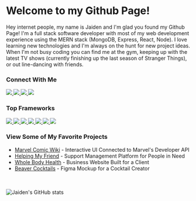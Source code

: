# Welcome to my Github Page!
Hey internet people, my name is Jaiden and I'm glad you found my Github Page! I'm a full stack software developer with most of my web development experience using the MERN stack (MongoDB, Express, React, Node). I love learning new technologies and I'm always on the hunt for new project ideas. When I'm not busy coding you can find me at the gym, keeping up with the latest TV shows (currently finishing up the last season of Stranger Things), or out line-dancing with friends.

### Connect With Me
<a href="mailto:jaidenhodson1013@gmail.com">
  <img src="https://img.shields.io/badge/Gmail-D14836?style=for-the-badge&logo=gmail&logoColor=white">
</a> 

<a href="https://www.linkedin.com/in/jaiden-hodson-4a4b70227/">
  <img src="https://img.shields.io/badge/LinkedIn-0077B5?style=for-the-badge&logo=linkedin&logoColor=white">
</a>

<a href="https://medium.com/@PvtGandalf">
  <img src="https://img.shields.io/badge/Medium-1d1d1d?style=for-the-badge&logo=medium&logoColor=white">
</a>

<a href="https://dev.to/pvtgandalf">
  <img src="https://img.shields.io/badge/Dev-0f171d?style=for-the-badge&logo=dev.to&logoColor=white">
</a>

### Top Frameworks
<a href="https://reactjs.org/">
  <img src="https://img.shields.io/badge/React-20232A?style=for-the-badge&logo=react&logoColor=61DAFB">
</a>

<a href="https://developer.mozilla.org/en-US/docs/Web/javascript">
  <img src="https://img.shields.io/badge/JavaScript-F7DF1E?style=for-the-badge&logo=javascript&logoColor=black">
</a>

<a href="https://developer.mozilla.org/en-US/docs/Web/HTML">
  <img src="https://img.shields.io/badge/HTML5-E34F26?style=for-the-badge&logo=html5&logoColor=white">
</a>

<a href="https://developer.mozilla.org/en-US/docs/Web/CSS">
  <img src="https://img.shields.io/badge/CSS3-1572B6?style=for-the-badge&logo=css3&logoColor=white">
</a>

<a href="https://www.mongodb.com/docs/">
  <img src="https://img.shields.io/badge/MongoDB-4baf4f?style=for-the-badge&logo=mongodb&logoColor=61DAFB">
</a>

<a href="http://expressjs.com/">
  <img src="https://img.shields.io/badge/Express-323230?style=for-the-badge&logo=express&logoColor=61DAFB">
</a>

<a href="https://nodejs.org/en/docs/">
  <img src="https://img.shields.io/badge/Node-43853D?style=for-the-badge&logo=node.js&logoColor=white">
</a>

### View Some of My Favorite Projects
* <a href="https://marvelcomicwiki.com">Marvel Comic Wiki</a> - Interactive UI Connected to Marvel's Developer API
* <a href="http://helpingmyfriend.com/">Helping My Friend</a> - Support Management Platform for People in Need
* <a href="https://main.d3s3bgzi9y4jfb.amplifyapp.com/">Whole Body Health</a> - Business Website Built for a Client
* <a href="https://www.figma.com/proto/FdUvNWfBklduvbglLsstXJ/Beaver-Cocktails?node-id=2%3A2&scaling=scale-down&page-id=0%3A1&starting-point-node-id=2%3A2">Beaver Cocktails</a> - Figma Mockup for a Cocktail Creator


<br><br/>
![Jaiden's GitHub stats](https://github-readme-stats.vercel.app/api?username=PvtGandalf&show_icons=true&theme=dark)

